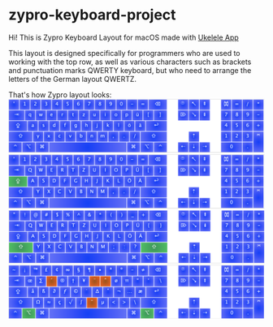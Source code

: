 # zypro-keyboard-project

Hi! This is Zypro Keyboard Layout for macOS made with [Ukelele App](https://scripts.sil.org/cms/scripts/page.php?site_id=nrsi&id=ukelele)

This layout is designed specifically for programmers who are used to working with the top row, as well as various characters such as brackets and punctuation marks QWERTY keyboard, but who need to arrange the letters of the German layout QWERTZ.

That's how Zypro layout looks:
![](README/1.png)
![](README/2.png)
![](README/3.png)
![](README/4.png)
